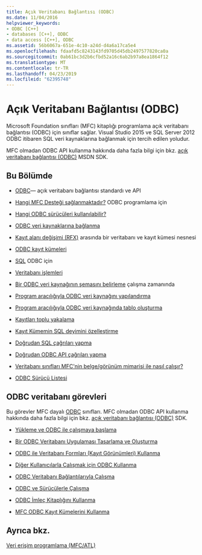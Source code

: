 ```yaml
---
title: Açık Veritabanı Bağlantısı (ODBC)
ms.date: 11/04/2016
helpviewer_keywords:
- ODBC [C++]
- databases [C++], ODBC
- data access [C++], ODBC
ms.assetid: 56b6067a-651e-4c10-a24d-d4a6a17ca5e4
ms.openlocfilehash: fdaafd5c8243143fd9705d45db2497577820ca0a
ms.sourcegitcommit: 0ab61bc3d2b6cfbd52a16c6ab2b97a8ea1864f12
ms.translationtype: MT
ms.contentlocale: tr-TR
ms.lasthandoff: 04/23/2019
ms.locfileid: "62395748"
---
```

# <a name="open-database-connectivity-odbc"></a>Açık Veritabanı Bağlantısı (ODBC)

Microsoft Foundation sınıfları (MFC) kitaplığı programlama açık veritabanı bağlantısı (ODBC) için sınıflar sağlar. Visual Studio 2015 ve SQL Server 2012 ODBC itibaren SQL veri kaynaklarına bağlanmak için tercih edilen yoludur.

MFC olmadan ODBC API kullanma hakkında daha fazla bilgi için bkz. [açık veritabanı bağlantısı (ODBC)](/sql/odbc/microsoft-open-database-connectivity-odbc) MSDN SDK.


## <a name="in-this-section"></a>Bu Bölümde

- [ODBC](odbc-basics.md)— açık veritabanı bağlantısı standardı ve API

- [Hangi MFC Desteği sağlanmaktadır?](odbc-and-mfc.md) ODBC programlama için

- [Hangi ODBC sürücüleri kullanılabilir?](odbc-driver-list.md)

- [ODBC veri kaynaklarına bağlanma](data-source-managing-connections-odbc.md)

- [Kayıt alanı değişimi (RFX)](record-field-exchange-rfx.md) arasında bir veritabanı ve kayıt kümesi nesnesi

- [ODBC kayıt kümeleri](recordset-odbc.md)

- [SQL](sql.md) ODBC için

- [Veritabanı işlemleri](transaction-odbc.md)

- [Bir ODBC veri kaynağının şemasını belirleme](data-source-determining-the-schema-of-the-data-source-odbc.md) çalışma zamanında

- [Program aracılığıyla ODBC veri kaynağını yapılandırma](data-source-programmatically-configuring-an-odbc-data-source.md)

- [Program aracılığıyla ODBC veri kaynağında tablo oluşturma](data-source-programmatically-creating-a-table-in-an-odbc-data-source.md)

- [Kayıtları toplu yakalama](recordset-fetching-records-in-bulk-odbc.md)

- [Kayıt Kümemin SQL deyimini özelleştirme](sql-customizing-your-recordsets-sql-statement-odbc.md)

- [Doğrudan SQL çağrıları yapma](sql-making-direct-sql-calls-odbc.md)

- [Doğrudan ODBC API çağrıları yapma](odbc-calling-odbc-api-functions-directly.md)

- [Veritabanı sınıfları MFC'nin belge/görünüm mimarisi ile nasıl çalışır?](working-with-documents-and-views.md)

- [ODBC Sürücü Listesi](odbc-driver-list.md)

## <a name="odbc-database-tasks"></a>ODBC veritabanı görevleri

Bu görevler MFC dayalı [ODBC](odbc-basics.md) sınıfları. MFC olmadan ODBC API kullanma hakkında daha fazla bilgi için bkz. [açık veritabanı bağlantısı (ODBC)](/sql/odbc/microsoft-open-database-connectivity-odbc) SDK.

- [Yükleme ve ODBC ile çalışmaya başlama](installing-and-getting-started-with-odbc.md)

- [Bir ODBC Veritabanı Uygulaması Tasarlama ve Oluşturma](design-and-create-an-odbc-database-application.md)

- [ODBC ile Veritabanı Formları (Kayıt Görünümleri) Kullanma](use-database-forms-record-views-with-odbc.md)

- [Diğer Kullanıcılarla Çalışmak için ODBC Kullanma](use-odbc-to-work-with-other-users.md)

- [ODBC Veritabanı Bağlantılarıyla Çalışma](work-with-odbc-database-connections.md)

- [ODBC ve Sürücülerle Çalışma](work-with-odbc-and-drivers.md)

- [ODBC İmleç Kitaplığını Kullanma](use-the-odbc-cursor-library.md)

- [MFC ODBC Kayıt Kümelerini Kullanma](use-mfc-odbc-recordsets.md)

## <a name="see-also"></a>Ayrıca bkz.

[Veri erişim programlama (MFC/ATL)](../../data/data-access-programming-mfc-atl.md)